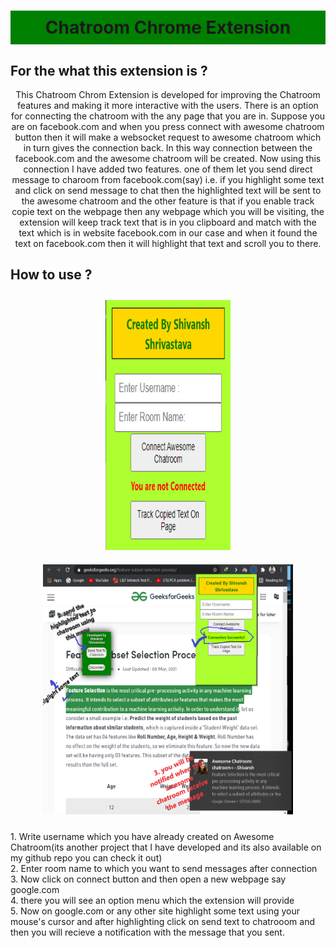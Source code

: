 <div id="main_container" align="center">
    <h1 style="background-color:green;padding:10px">
        Chatroom Chrome Extension
    </h1>
</div>

## For the what this extension is ?
<p style="text-align:center;">
This Chatroom Chrom Extension is developed for improving the Chatroom features and making it more interactive with the users. There is an option for connecting the chatroom with the any page that you are in. Suppose you are on facebook.com and when you press connect with awesome chatroom button then it will make a websocket request to awesome chatroom which in turn gives the connection back. In this way connection between the facebook.com and the awesome chatroom will be created. Now using this connection I have added two features. one of them let you send direct message to charoom from facebook.com(say) i.e. if you highlight some text and click on send message to chat then the highlighted text will be sent to the awesome chatroom and the other feature is that if you enable track copie text on the webpage then any webpage which you will be visiting, the extension will keep track text that is in you clipboard and match with the text which is in website facebook.com in our case and when it found the text on facebook.com then it will highlight that text and scroll you to there.
</p>

## How to use ?
<p align="middle" float="left">
    <img src="screenshots/Extension.png" style="margin:10px;" width="200px" height="400px">
    <img src="screenshots/demo.png" style="margin:10px;" width="400px" height="400px">
</p>
<p>
    1. Write username which you have already created on Awesome Chatroom(its another project that I have developed and its also available on my github repo you can check it out) <br>
    2. Enter room name to which you want to send messages after connection <br>
    3. Now click on connect button and then open a new webpage say google.com <br>
    4. there you will see an option menu which the extension will provide <br>
    5. Now on google.com or any other site highlight some text using your mouse's cursor and after highlighting click on send text to chatrooom and then you will recieve a notification with the message that you sent. <br>
</p>
